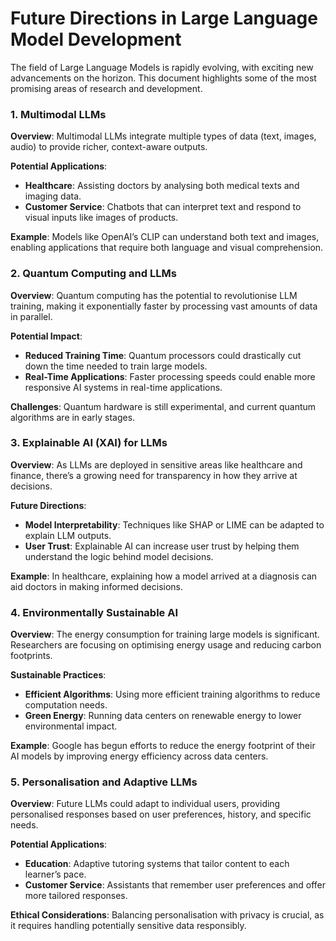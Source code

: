 # Future Directions in Large Language Model Development

The field of Large Language Models is rapidly evolving, with exciting new advancements on the horizon. This document highlights some of the most promising areas of research and development.

### 1. Multimodal LLMs

**Overview**: Multimodal LLMs integrate multiple types of data (text, images, audio) to provide richer, context-aware outputs.

**Potential Applications**:
- **Healthcare**: Assisting doctors by analysing both medical texts and imaging data.
- **Customer Service**: Chatbots that can interpret text and respond to visual inputs like images of products.

**Example**: Models like OpenAI’s CLIP can understand both text and images, enabling applications that require both language and visual comprehension.

### 2. Quantum Computing and LLMs

**Overview**: Quantum computing has the potential to revolutionise LLM training, making it exponentially faster by processing vast amounts of data in parallel.

**Potential Impact**:
- **Reduced Training Time**: Quantum processors could drastically cut down the time needed to train large models.
- **Real-Time Applications**: Faster processing speeds could enable more responsive AI systems in real-time applications.

**Challenges**: Quantum hardware is still experimental, and current quantum algorithms are in early stages.

### 3. Explainable AI (XAI) for LLMs

**Overview**: As LLMs are deployed in sensitive areas like healthcare and finance, there’s a growing need for transparency in how they arrive at decisions.

**Future Directions**:
- **Model Interpretability**: Techniques like SHAP or LIME can be adapted to explain LLM outputs.
- **User Trust**: Explainable AI can increase user trust by helping them understand the logic behind model decisions.

**Example**: In healthcare, explaining how a model arrived at a diagnosis can aid doctors in making informed decisions.

### 4. Environmentally Sustainable AI

**Overview**: The energy consumption for training large models is significant. Researchers are focusing on optimising energy usage and reducing carbon footprints.

**Sustainable Practices**:
- **Efficient Algorithms**: Using more efficient training algorithms to reduce computation needs.
- **Green Energy**: Running data centers on renewable energy to lower environmental impact.

**Example**: Google has begun efforts to reduce the energy footprint of their AI models by improving energy efficiency across data centers.

### 5. Personalisation and Adaptive LLMs

**Overview**: Future LLMs could adapt to individual users, providing personalised responses based on user preferences, history, and specific needs.

**Potential Applications**:
- **Education**: Adaptive tutoring systems that tailor content to each learner’s pace.
- **Customer Service**: Assistants that remember user preferences and offer more tailored responses.

**Ethical Considerations**: Balancing personalisation with privacy is crucial, as it requires handling potentially sensitive data responsibly.
